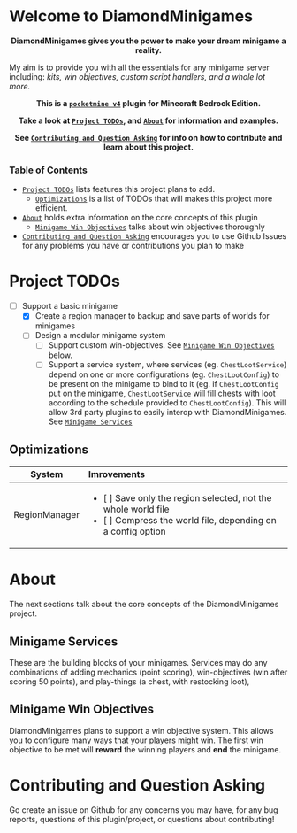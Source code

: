 # Welcome to DiamondMinigames

<p align="center"><strong>DiamondMinigames gives you the power to make your dream minigame a reality.</strong></p>

My aim is to provide you with all the essentials for any minigame server including: <em>kits, win objectives, custom script handlers, and a whole lot more.</em>

<p align="center"><strong>This is a <a href="https://github.com/pmmp/PocketMine-MP"><code>pocketmine v4</code></a> plugin for Minecraft Bedrock Edition.</strong></p>

<p align="center"><strong>Take a look at <a href="#project-todos"><code>Project TODOs</code></a>, and <a href="#about"><code>About</code></a> for information and examples.</strong></p>

<p align="center"><strong>See <a href="#contributing-and-question-asking"><code>Contributing and Question Asking</code></a> for info on how to contribute and learn about this project.</strong></p>

### Table of Contents

- [`Project TODOs`](#project-todos) lists features this project plans to add.
  - [`Optimizations`](#optimizations) is a list of TODOs that will makes this project more efficient.
- [`About`](#about) holds extra information on the core concepts of this plugin
  - [`Minigame Win Objectives`](#minigame-win-objectives) talks about win objectives thoroughly
- [`Contributing and Question Asking`](#contributing-and-question-asking) encourages you to use Github Issues for any problems you have or contributions you plan to make

# Project TODOs

- [ ] Support a basic minigame
  - [x] Create a region manager to backup and save parts of worlds for minigames
  - [ ] Design a modular minigame system
    - [ ] Support custom win-objectives. See [`Minigame Win Objectives`](#minigame-win-objectives) below.
    - [ ] Support a service system, where services (eg. `ChestLootService`) depend on one or more configurations (eg. `ChestLootConfig`) to be present on the minigame to bind to it (eg. if `ChestLootConfig` put on the minigame, `ChestLootService` will fill chests with loot according to the schedule provided to `ChestLootConfig`). This will allow 3rd party plugins to easily interop with DiamondMinigames. See [`Minigame Services`](#minigame-services)

## Optimizations

|    System     | Imrovements                                                                                                                                     |
| :-----------: | :---------------------------------------------------------------------------------------------------------------------------------------------- |
| RegionManager | <ul><li>[ ] Save only the region selected, not the whole world file</li><li>[ ] Compress the world file, depending on a config option</li></ul> |

# About

The next sections talk about the core concepts of the DiamondMinigames project.

## Minigame Services

These are the building blocks of your minigames. Services may do any combinations of adding mechanics (point scoring), win-objectives (win after scoring 50 points), and play-things (a chest, with restocking loot),

## Minigame Win Objectives

DiamondMinigames plans to support a win objective system. This allows you to configure many ways that your players might win. The first win objective to be met will **reward** the winning players and **end** the minigame.

# Contributing and Question Asking

Go create an issue on Github for any concerns you may have, for any bug reports, questions of this plugin/project, or questions about contributing!
